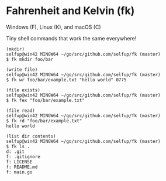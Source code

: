 # Fahrenheit and Kelvin (fk)

Windows (F), Linux (K), and macOS (C)

Tiny shell commands that work the same everywhere!

```shell
(mkdir)
selfup@win42 MINGW64 ~/go/src/github.com/selfup/fk (master)
$ fk mkdir foo/bar

(write file)
selfup@win42 MINGW64 ~/go/src/github.com/selfup/fk (master)
$ fk wr foo/bar/example.txt "hello world" 0775

(file exists)
selfup@win42 MINGW64 ~/go/src/github.com/selfup/fk (master)
$ fk fex "foo/bar/example.txt"

(file read)
selfup@win42 MINGW64 ~/go/src/github.com/selfup/fk (master)
$ fk rd "foo/bar/example.txt"
hello world

(list dir contents)
selfup@win42 MINGW64 ~/go/src/github.com/selfup/fk (master)
$ fk ls .
d: .git
f: .gitignore
f: LICENSE
f: README.md
f: main.go
```
